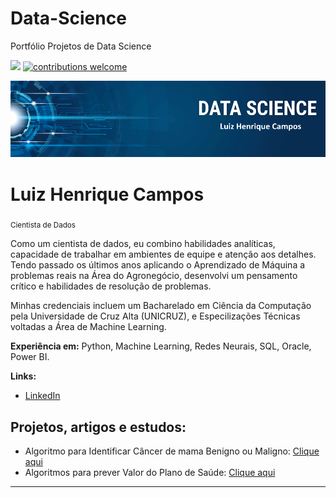 # Data-Science
Portfólio Projetos de Data Science

 [![](https://img.shields.io/badge/python-3.9+-blue.svg)](https://www.python.org/downloads/release/python-365/)  [![contributions welcome](https://img.shields.io/badge/contributions-welcome-brightgreen.svg?style=flat)](https://github.com/ziquedc/Data-Science/issues)

<p align="center">
  <img src="banner.png" >
</p>

# Luiz Henrique Campos
<sub>Cientista de Dados</sub>

Como um cientista de dados, eu combino habilidades analíticas, capacidade de trabalhar em ambientes de equipe e atenção aos detalhes. Tendo passado os últimos anos aplicando o Aprendizado de Máquina a problemas reais na Área do Agronegócio, desenvolvi um pensamento crítico e habilidades de resolução de problemas.

Minhas credenciais incluem um Bacharelado em Ciência da Computação pela Universidade de Cruz Alta (UNICRUZ), e Especilizações Técnicas voltadas a Área de Machine Learning.

**Experiência em:** Python, Machine Learning, Redes Neurais, SQL, Oracle, Power BI.

**Links:**
* [LinkedIn](https://www.linkedin.com/in/luiz-henrique-campos-5122b5125/)



## Projetos, artigos e estudos:

* Algoritmo para Identificar Câncer de mama Benigno ou Maligno: [Clique aqui](https://github.com/ziquedc/Data-Science/blob/main/Classifica%C3%A7%C3%A3o/classificator%20cancer%20de%20mama%20.ipynb)
* Algoritmos para prever Valor do Plano de Saúde: [Clique aqui](https://github.com/ziquedc/Data-Science/blob/main/Regress%C3%A3o/custo%20plano%20de%20saude%20.ipynb)

---




